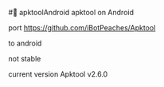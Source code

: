#:robot: apktoolAndroid
apktool on Android

port
https://github.com/iBotPeaches/Apktool

to android

not stable

current version Apktool v2.6.0

